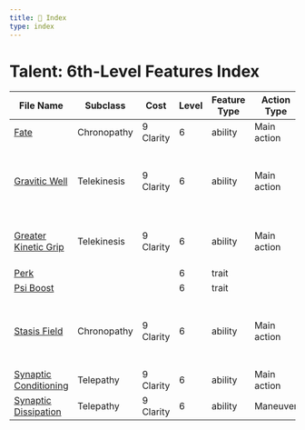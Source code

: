 ```yaml
---
title: 📑 Index
type: index
---
```


# Talent: 6th-Level Features Index

| File Name                                           | Subclass    | Cost      | Level | Feature Type | Action Type | Distance         | Target                               |
| --------------------------------------------------- | ----------- | --------- | ----- | ------------ | ----------- | ---------------- | ------------------------------------ |
| [Fate](../Fate)                                     | Chronopathy | 9 Clarity | 6     | ability      | Main action | Melee 2          | One enemy                            |
| [Gravitic Well](../Gravitic%20Well)                 | Telekinesis | 9 Clarity | 6     | ability      | Main action | 4 cube within 10 | Each creature and object in the area |
| [Greater Kinetic Grip](../Greater%20Kinetic%20Grip) | Telekinesis | 9 Clarity | 6     | ability      | Main action | Ranged 10        | One creature or object               |
| [Perk](../Perk)                                     |             |           | 6     | trait        |             |                  |                                      |
| [Psi Boost](../Psi%20Boost)                         |             |           | 6     | trait        |             |                  |                                      |
| [Stasis Field](../Stasis%20Field)                   | Chronopathy | 9 Clarity | 6     | ability      | Main action | 4 cube within 10 | Each creature and object in the area |
| [Synaptic Conditioning](../Synaptic%20Conditioning) | Telepathy   | 9 Clarity | 6     | ability      | Main action | Melee 2          | One creature                         |
| [Synaptic Dissipation](../Synaptic%20Dissipation)   | Telepathy   | 9 Clarity | 6     | ability      | Maneuver    | Ranged 10        | Special                              |
